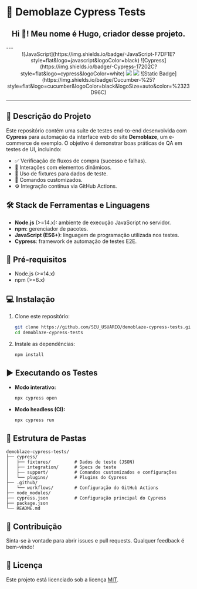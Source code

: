 # 🚀 Demoblaze Cypress Tests

<h2 align="center">Hi 👋! Meu nome é Hugo, criador desse projeto.</h2>
---

<div align="center">
![JavaScript](https://img.shields.io/badge/-JavaScript-F7DF1E?style=flat&logo=javascript&logoColor=black)
![Cypress](https://img.shields.io/badge/-Cypress-17202C?style=flat&logo=cypress&logoColor=white)
  <img src="https://img.shields.io/badge/Node.js-5FA04E.svg?style=for-the-badge&logo=nodedotjs&logoColor=white" />
  <img src="https://img.shields.io/badge/npm-CB3837.svg?style=for-the-badge&logo=npm&logoColor=white" />
  ![Static Badge](https://img.shields.io/badge/Cucumber-%25?style=flat&logo=cucumber&logoColor=black&logoSize=auto&color=%2323D96C)
</div>

---

## 📝 Descrição do Projeto

Este repositório contém uma suíte de testes end-to-end desenvolvida com **Cypress** para automação da interface web do site **Demoblaze**, um e-commerce de exemplo. O objetivo é demonstrar boas práticas de QA em testes de UI, incluindo:

* ✅ Verificação de fluxos de compra (sucesso e falhas).
* 🔄 Interações com elementos dinâmicos.
* 📁 Uso de fixtures para dados de teste.
* 🧩 Comandos customizados.
* ⚙️ Integração contínua via GitHub Actions.

## 🛠️ Stack de Ferramentas e Linguagens

* **Node.js** (>=14.x): ambiente de execução JavaScript no servidor.
* **npm**: gerenciador de pacotes.
* **JavaScript (ES6+)**: linguagem de programação utilizada nos testes.
* **Cypress**: framework de automação de testes E2E.

## 🚦 Pré-requisitos

* Node.js (>=14.x)
* npm (>=6.x)

## 💻 Instalação

1. Clone este repositório:

   ```bash
   git clone https://github.com/SEU_USUARIO/demoblaze-cypress-tests.git
   cd demoblaze-cypress-tests
   ```

2. Instale as dependências:

   ```bash
   npm install
   ```

## ▶️ Executando os Testes

* **Modo interativo:**

  ```bash
  npx cypress open
  ```

* **Modo headless (CI):**

  ```bash
  npx cypress run
  ```

## 📁 Estrutura de Pastas

```text
demoblaze-cypress-tests/
├── cypress/
│   ├── fixtures/         # Dados de teste (JSON)
│   ├── integration/      # Specs de teste
│   ├── support/          # Comandos customizados e configurações
│   └── plugins/          # Plugins do Cypress
├── .github/
│   └── workflows/        # Configuração do GitHub Actions
├── node_modules/
├── cypress.json          # Configuração principal do Cypress
├── package.json
└── README.md
```

## 🤝 Contribuição

Sinta-se à vontade para abrir issues e pull requests. Qualquer feedback é bem-vindo!

## 📄 Licença

Este projeto está licenciado sob a licença [MIT](LICENSE).

